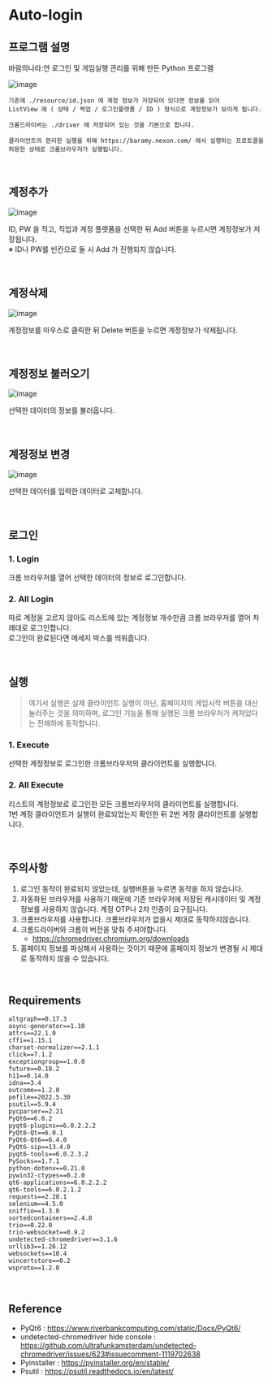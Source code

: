 # Auto-login

## 프로그램 설명
바람의나라:연 로그인 및 게임실행 관리를 위해 만든 Python 프로그램

![image](https://user-images.githubusercontent.com/35110792/199516897-3bb33530-a83f-4254-a35d-c01b10bf1c6f.png)

```
기존에 ./resource/id.json 에 계정 정보가 저장되어 있다면 정보를 읽어
ListView 에 ( 상태 / 찍업 / 로그인플랫폼 / ID ) 형식으로 계정정보가 보이게 됩니다.

크롬드라이버는 ./driver 에 저장되어 있는 것을 기본으로 합니다.

클라이언트의 편리한 실행을 위해 https://baramy.nexon.com/ 에서 실행하는 프로토콜을 허용한 상태로 크롬브라우저가 실행됩니다.
```

<br>

## 계정추가
![image](https://user-images.githubusercontent.com/35110792/199654762-4b240fde-8659-4039-880a-9f52f1744f91.png)

ID, PW 을 적고, 직업과 계정 플랫폼을 선택한 뒤 Add 버튼을 누르시면 계정정보가 저장됩니다. \
※ ID나 PW를 빈칸으로 둘 시 Add 가 진행되지 않습니다.

<br>

## 계정삭제
![image](https://user-images.githubusercontent.com/35110792/199517746-34776a66-6c52-4c07-8e07-91f9f7a175aa.png)

계정정보를 마우스로 클릭한 뒤 Delete 버튼을 누르면 계정정보가 삭제됩니다.

<br>

## 계정정보 불러오기
![image](https://user-images.githubusercontent.com/35110792/203549796-f8ca0672-7406-4e8c-90ed-8d512305bd1a.png)

선택한 데이터의 정보를 불러옵니다.

<br>

## 계정정보 변경
![image](https://user-images.githubusercontent.com/35110792/199518708-284caa4a-7edf-4583-b36f-c2732a3e4d99.png)

선택한 데이터를 입력한 데이터로 교체합니다.

<br>

## 로그인
### 1. Login
크롬 브라우저를 열어 선택한 데이터의 정보로 로그인합니다.

### 2. All Login
따로 계정을 고르지 않아도 리스트에 있는 계정정보 개수만큼 크롬 브라우저를 열어 차례대로 로그인합니다. \
로그인이 완료된다면 메세지 박스를 띄워줍니다.

<br>

## 실행
> 여기서 실행은 실제 클라이언트 실행이 아닌, 홈페이지의 게임시작 버튼을 대신 눌러주는 것을 의미하며, 로그인 기능을 통해 실행된 크롬 브라우저가 켜져있다는 전제하에 동작합니다.

### 1. Execute
선택한 계정정보로 로그인한 크롬브라우저의 클라이언트를 실행합니다.

### 2. All Execute
리스트의 계정정보로 로그인한 모든 크롬브라우저의 클라이언트를 실행합니다. \
1번 계정 클라이언트가 실행이 완료되었는지 확인한 뒤 2번 계정 클라이언트를 실행합니다.

<br>

## 주의사항
1. 로그인 동작이 완료되지 않았는데, 실행버튼을 누르면 동작을 하지 않습니다.
2. 자동화된 브라우저를 사용하기 때문에 기존 브라우저에 저장된 캐시데이터 및 계정정보를 사용하지 않습니다. 계정 OTP나 2차 인증이 요구됩니다.
3. 크롬브라우저를 사용합니다. 크롬브라우저가 없을시 제대로 동작하지않습니다.
4. 크롬드라이버와 크롬의 버전을 맞춰 주셔야합니다.
    - https://chromedriver.chromium.org/downloads
5. 홈페이지 정보를 파싱해서 사용하는 것이기 때문에 홈페이지 정보가 변경될 시 제대로 동작하지 않을 수 있습니다.

<br>

## Requirements
```
altgraph==0.17.3
async-generator==1.10
attrs==22.1.0
cffi==1.15.1
charset-normalizer==2.1.1
click==7.1.2
exceptiongroup==1.0.0
future==0.18.2
h11==0.14.0
idna==3.4
outcome==1.2.0
pefile==2022.5.30
psutil==5.9.4
pycparser==2.21
PyQt6==6.0.2
pyqt6-plugins==6.0.2.2.2
PyQt6-Qt==6.0.1
PyQt6-Qt6==6.4.0
PyQt6-sip==13.4.0
pyqt6-tools==6.0.2.3.2
PySocks==1.7.1
python-dotenv==0.21.0
pywin32-ctypes==0.2.0
qt6-applications==6.0.2.2.2
qt6-tools==6.0.2.1.2
requests==2.28.1
selenium==4.5.0
sniffio==1.3.0
sortedcontainers==2.4.0
trio==0.22.0
trio-websocket==0.9.2
undetected-chromedriver==3.1.6
urllib3==1.26.12
websockets==10.4
wincertstore==0.2
wsproto==1.2.0
```

<br>

## Reference
* PyQt6 : https://www.riverbankcomputing.com/static/Docs/PyQt6/
* undetected-chromedriver hide console : https://github.com/ultrafunkamsterdam/undetected-chromedriver/issues/623#issuecomment-1119702638
* Pyinstaller : https://pyinstaller.org/en/stable/
* Psutil : https://psutil.readthedocs.io/en/latest/